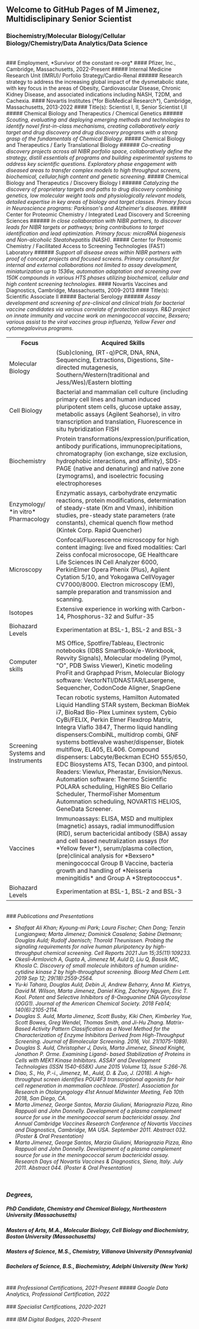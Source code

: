 ## Welcome to GitHub Pages of M Jimenez, Multidisclipinary Senior Scientist
### Biochemistry/Molecular Biology/Cellular Biology/Chemistry/Data Analytics/Data Science

<br>
### Employment, *Survivor of the constant re-org*
#### Pfizer, Inc., Cambridge, Massachusetts, 2022-Present
##### Internal Medicine Research Unit (IMRU)/ Porfolio Strategy/Cardio-Renal
###### Research strategy to address the increasing global impact of the dysmetabolic state, with key focus in the areas of Obesity, Cardiovascular Disease, Chronic Kidney Disease, and associated indications including NASH, T2DM, and Cachexia.
#### Novartis Institutes (*for BioMedical Research*), Cambridge, Massachusetts, 2013-2022
#### Title(s): Scientist I, II, Senior Scientist I,II
##### Chemical Biology and Therapeutics / Chemical Genetics
###### <i> Scouting, evaluating and deploying emerging methods and technologies to identify novel first-in-class mechanisms, creating collaboratively early target and drug discovery and drug discovery programs with a strong grasp of the fundamentals of Chemical Biology. </i>
##### Chemical Biology and Therapeutics / Early Translational Biology
###### <i>Co-creating discovery projects across all NIBR porfolio space, collaboratively define the strategy, distill essentials of programs and building experimental systems to address key scientific questions. Exploratory phase engagement with diseased areas to transfer complex models to high throughput screens, biochemical, cellular,high content and genetic screening.</i>
##### Chemical Biology and Therapeutics / Discovery Biology I
###### <i>Catalyzing the discovery of proprietary targets and paths to drug discovery combining genetics, low molecular weight tools and physiologically relevant models, detailed expertise in key areas of biology and target classes. Primary focus in Neuroscience programs: Parkinson's and Alzheimer's diseases.</i>
##### Center for Proteomic Chemistry / Integrated Lead Discovery and Screening Sciences
###### <i>In close collaboration with NIBR partners, to discover leads for NIBR targets or pathways; bring contributions to target identification and lead optimization. Primary focus: microRNA biogenesis and Non-alcoholic Steatohepatitis (NASH).</i>
##### Center for Proteomic Chemistry / Facilitated Access to Screening Technologies (FAST) Laboratory
###### <i>Support all disease areas within NIBR partners with proof of concept projects and focused screens. Primary consultant for internal and external collaborations not limited to assay development, miniaturization up to 1536w, automation adaptation and screening over 150K compounds in various HTS phases utilizing biochemical, cellular and high content screening technologies.</i>
#### Novartis Vaccines and Diagnostics, Cambridge, Massachusetts, 2009-2013
#### Title(s): Scientific Associate II
##### Bacterial Serology
###### <i> Assay development and screening of pre-clinical and clinical trials for bacterial vaccine candidates via various correlate of protection assays. R&D project on innate immunity and vaccine work on meningococcal vaccine, Bexsero; various assist to the viral vaccines group influenza, Yellow Fever and cytomegalovirus programs.
<br>
<table>
  <tr>
    <th>Focus</th>
    <th>Acquired Skills</th>
  </tr>
  <tr>
    <td>Molecular Biology</td>
    <td>(Sub)cloning, (RT-q)PCR, DNA, RNA, Sequencing, Extractions, Digestions, Site-directed mutagenesis, Southern/Western(traditional and Jess/Wes)/Eastern blotting</td>
  </tr>
  <tr>
    <td>Cell Biology</td>
    <td>Bacterial and mammalian cell culture (including primary cell lines and human induced pluripotent stem cells, glucose uptake assay, metabolic assays (Agilent Seahorse), in vitro transcription and translation, Fluorescence in situ hybridization FISH</td>
  </tr>
   <tr>
    <td>Biochemistry</td>
    <td>Protein transformations/expression/purification, antibody purifications, immunoprecipitations, chromatography (ion exchange, size exclusion, hydrophobic interactions, and affinity), SDS-PAGE (native and denaturing) and native zone (zymograms), and isoelectric focusing electrophoreses</td>
  </tr>
    <tr>
    <td>Enzymology/ *in vitro* Pharmacology</td>
    <td>Enzymatic assays, carbohydrate enzymatic reactions, protein modifications, determination of steady-state (Km and Vmax), inhibition studies, pre-steady state parameters (rate constants), chemical quench flow method (Kintek Corp. Rapid Quencher)</td>
  </tr>
 <tr>
    <td>Microscopy</td>
    <td>Confocal/Fluorescence microscopy for high content imaging: live and fixed modalities: Carl Zeiss confocal microsocope, GE Healthcare Life Sciences IN Cell Analyzer 6000, PerkinElmer Opera Phenix (Plus), Agilent Cytation 5/10, and Yokogawa CellVoyager CV7000/8000.  Electron microscopy (EM), sample preparation and transmission and scanning.</td>
  </tr>
   <tr>
    <td>Isotopes</td>
    <td>Extensive experience in working with Carbon-14, Phosphorus-32 and Sulfur-35</td>
  </tr>
   <tr>
    <td>Biohazard Levels</td>
    <td>Experimentation at BSL-1, BSL-2 and BSL-3</td>
  </tr>
 <tr>
    <td>Computer skills</td>
    <td>MS Office, Spotfire/Tableau, Electronic notebooks (IDBS SmartBook/e-Workbook, Revvity Signals), Molecular modeling (Pymol, "O", PDB Swiss Viewer), Kinetic modeling ProFit and Graphpad Prism, Molecular Biology software: VectorNTI/DNASTAR/Lasergene, Sequencher, CodonCode Aligner, SnapGene </td>
  </tr>
 <tr>
    <td>Screening Systems and Instruments</td>
    <td>Tecan robotic systems, Hamilton Automated Liquid Handling STAR system, Beckman BioMek i7, BioRad Bio-Plex Luminex system, Cybio CyBi/FELIX, Perkin Elmer Flexdrop Matrix, Integra Viaflo 3847, Thermo liquid handling dispensers:CombiNL, multidrop combi, GNF systems bottlevalve washer/dispenser, Biotek multiflow, EL405, EL406. Compound dispensers: Labcyte/Beckman ECHO 555/650, EDC Biosystems ATS, Tecan D300, and pintool. Readers: Viewlux, Pherastar, Envision/Nexus. Automation software: Thermo Scientific POLARA scheduling, HighRES Bio Cellario Scheduler, ThermoFisher Momentum Automnation scheduling, NOVARTIS HELIOS, GeneData Screener.</td>
  </tr>  
  <tr>
    <td>Vaccines</td>
    <td>Immunoassays: ELISA, MSD and multiplex (magnetic) assays, radial immunodiffusion (RID), serum bactericidal antibody (SBA) assay and cell based neutralization assays (for *Yellow fever*), serum/plasma collection, (pre)clinical analysis for *Bexsero* meningococcal Group B Vaccine, bacteria growth and handling of *Neisseria meningitidis* and Group A *Streptococcus*. </td>
  </tr>
<tr>
    <td>Biohazard Levels</td>
    <td>Experimentation at BSL-1, BSL-2 and BSL-3</td>
  </tr></table>

<br>
### Publications and Presentations
<ul>
  <li>Shafqat Ali Khan; Kyoung-mi Park; Laura Fischer; Chen Dong; Tenzin Lungjangwa; Marta Jimenez;
Dominick Casalena; Sabine Dietmann; Douglas Auld; Rudolf Jaenisch; Thorold Theunissen. Probing the
signaling requirements for naïve human pluripotency by high-throughput chemical screening. Cell Reports 2021 Jun
15;35(11):109233.</li>
  <li>Okesli-Armlovich A, Gupta A, Jimenez M, Auld D, Liu Q, Bassik MC, Khosla C. Discovery of small molecule
inhibitors of human uridine-cytidine kinase 2 by high-throughput screening. Bioorg Med Chem Lett. 2019 Sep 12;
29(18):2559-2564.</li>
  <li>Yu-ki Tahara, Douglas Auld, Debin Ji, Andrew Beharry, Anna M. Kietrys, David M. Wilson, Marta Jimenez,
Daniel King, Zachary Nguyen, Eric T. Kool. Potent and Selective Inhibitors of 8-Oxoguanine DNA Glycosylase
(OGG1). Journal of the American Chemical Society. 2018 Feb14; 140(6):2105-2114.</li>
  <li>Douglas S. Auld, Marta Jimenez, Scott Busby, Kiki Chen, Kimberley Yue, Scott Bowes, Greg Wendel, Thomas
Smith, and Ji-Hu Zhang. Matrix-Based Activity Pattern Classification as a Novel Method for the Characterization of
Enzyme Inhibitors Derived from High-Throughput Screening. Journal of Bimolecular Screening. 2016, Vol.
21(1075-1089).</li>
  <li>Douglas S. Auld, Christopher J, Davis, Marta Jimenez, Sinead Knight, Jonathon P. Orme. Examining Ligand-
based Stabilization of Proteins in Cells with MEK1 Kinase Inhibitors. ASSAY and Development Technologies
(ISSN 1540-658X) June 2015 Volume 13, Issue 5:266-76.</li>
 <li>Diao, S., Ho, P.-i., Jimenez, M., Auld, D. & Zuo, J. (2018). A high-throughput screen identifies POU4F3
transcriptional agonists for hair cell regeneration in mammalian cochleae. [Poster]. Association for Research
in Otolaryngology 41st Annual Midwinter Meeting, Feb 10th 2018, San Diego, CA.</li>
<li>Marta Jimenez, George Santos, Marzia Giuliani, Mariagrazia Pizza, Rino Rappuoli and John Donnelly.
Development of a plasma complement source for use in the meningococcal serum bactericidal assay. 2nd Annual
Cambridge Vaccines Research Conference of Novartis Vaccines and Diagnostics, Cambridge, MA USA.
September 2011. Abstract 032. (Poster & Oral Presentation)</li>  
<li>Marta Jimenez, George Santos, Marzia Giuliani, Mariagrazia Pizza, Rino Rappuoli and John Donnelly.
Development of a plasma complement source for use in the meningococcal serum bactericidal assay. Research Days of
Novartis Vaccines & Diagnostics, Siena, Italy. July 2011. Abstract 044. (Poster & Oral Presentation)</li>  
</ul>
<br>
  
### Degrees,
##### PhD Candidate, Chemistry and Chemical Biology, Northeastern University (Massachusetts)
##### Masters of Arts, M.A., Molecular Biology, Cell Biology and Biochemistry, Boston University (Massachusetts)
##### Masters of Science, M.S., Chemistry, Villanova University (Pennsylvania)
##### Bachelors of Science, B.S., Biochemistry, Adelphi University (New York)
<br>
### Professional Certifications, 2021-Present
##### Google Data Analytics, Professional Certification, 2022
<div data-iframe-width="150" data-iframe-height="270" data-share-badge-id="9adf1feb-bd2d-428f-a6ff-f3cc3978cb36" data-share-badge-host="https://www.credly.com"></div><script type="text/javascript" async src="//cdn.credly.com/assets/utilities/embed.js"></script>
<br>
### Specialist Certifications, 2020-2021
<div data-iframe-width="150" data-iframe-height="270" data-share-badge-id="955346c1-56e9-4abf-8da3-0dc56e986693" data-share-badge-host="https://www.youracclaim.com"></div><script type="text/javascript" async src="//cdn.youracclaim.com/assets/utilities/embed.js"></script>
<div data-iframe-width="150" data-iframe-height="270" data-share-badge-id="467d0769-99da-49c9-82dd-d10640147170" data-share-badge-host="https://www.youracclaim.com"></div><script type="text/javascript" async src="//cdn.youracclaim.com/assets/utilities/embed.js"></script>
<div data-iframe-width="150" data-iframe-height="270" data-share-badge-id="c096b76a-d631-4df8-9ae9-52919a24bde8" data-share-badge-host="https://www.youracclaim.com"></div><script type="text/javascript" async src="//cdn.youracclaim.com/assets/utilities/embed.js"></script>
<div data-iframe-width="150" data-iframe-height="270" data-share-badge-id="faf9753d-6c02-4c00-8d8b-370f24708831" data-share-badge-host="https://www.credly.com"></div><script type="text/javascript" async src="//cdn.credly.com/assets/utilities/embed.js"></script>
<br>
### IBM Digital Badges, 2020-Present
<div data-iframe-width="150" data-iframe-height="270" data-share-badge-id="fa0748e0-4ef8-47e2-a9a9-4502d7c6821a" data-share-badge-host="https://www.youracclaim.com"></div><script type="text/javascript" async src="//cdn.youracclaim.com/assets/utilities/embed.js"></script>
<div data-iframe-width="150" data-iframe-height="270" data-share-badge-id="8ec1afe7-1704-4eec-98bc-19553a9a614b" data-share-badge-host="https://www.youracclaim.com"></div><script type="text/javascript" async src="//cdn.youracclaim.com/assets/utilities/embed.js"></script>
<div data-iframe-width="150" data-iframe-height="270" data-share-badge-id="8a292a08-b74e-4aad-96ec-758b82486ffe" data-share-badge-host="https://www.youracclaim.com"></div><script type="text/javascript" async src="//cdn.youracclaim.com/assets/utilities/embed.js"></script>
<div data-iframe-width="150" data-iframe-height="270" data-share-badge-id="94255f0c-4193-4eb7-8732-f629537b9f3e" data-share-badge-host="https://www.youracclaim.com"></div><script type="text/javascript" async src="//cdn.youracclaim.com/assets/utilities/embed.js"></script>
<div data-iframe-width="150" data-iframe-height="270" data-share-badge-id="1e1e2fc9-61cb-4f41-bcbe-513f371df4aa" data-share-badge-host="https://www.youracclaim.com"></div><script type="text/javascript" async src="//cdn.youracclaim.com/assets/utilities/embed.js"></script>
<div data-iframe-width="150" data-iframe-height="270" data-share-badge-id="828674cb-f12a-43d2-9b42-642ecc39ac41" data-share-badge-host="https://www.youracclaim.com"></div><script type="text/javascript" async src="//cdn.youracclaim.com/assets/utilities/embed.js"></script>
<div data-iframe-width="150" data-iframe-height="270" data-share-badge-id="a9cb3f68-d47d-4691-8f2e-c84202568ac0" data-share-badge-host="https://www.youracclaim.com"></div><script type="text/javascript" async src="//cdn.youracclaim.com/assets/utilities/embed.js"></script>
<div data-iframe-width="150" data-iframe-height="270" data-share-badge-id="06a5d985-a0db-4241-b44d-81e1d49b2fdc" data-share-badge-host="https://www.youracclaim.com"></div><script type="text/javascript" async src="//cdn.youracclaim.com/assets/utilities/embed.js"></script>
<div data-iframe-width="150" data-iframe-height="270" data-share-badge-id="89d5bfd9-67cc-42e9-8877-4e6a02fe9952" data-share-badge-host="https://www.youracclaim.com"></div><script type="text/javascript" async src="//cdn.youracclaim.com/assets/utilities/embed.js"></script>
<div data-iframe-width="150" data-iframe-height="270" data-share-badge-id="8309ddfc-c0c1-47cf-b402-208f488a8069" data-share-badge-host="https://www.youracclaim.com"></div><script type="text/javascript" async src="//cdn.youracclaim.com/assets/utilities/embed.js"></script>
<div data-iframe-width="150" data-iframe-height="270" data-share-badge-id="1beb7566-1982-43ac-99e3-7cdc3a60bdb9" data-share-badge-host="https://www.youracclaim.com"></div><script type="text/javascript" async src="//cdn.youracclaim.com/assets/utilities/embed.js"></script>
<div data-iframe-width="150" data-iframe-height="270" data-share-badge-id="625ad882-0899-4d2c-a747-e7843f9f0079" data-share-badge-host="https://www.youracclaim.com"></div><script type="text/javascript" async src="//cdn.youracclaim.com/assets/utilities/embed.js"></script>
<div data-iframe-width="150" data-iframe-height="270" data-share-badge-id="6539a8b6-cd8b-4c61-9cc4-990cff087182" data-share-badge-host="https://www.credly.com"></div><script type="text/javascript" async src="//cdn.credly.com/assets/utilities/embed.js"></script>
<div data-iframe-width="150" data-iframe-height="270" data-share-badge-id="12a30dbd-78e8-4a16-b9fa-f65e7a56437d" data-share-badge-host="https://www.credly.com"></div><script type="text/javascript" async src="//cdn.credly.com/assets/utilities/embed.js"></script>
